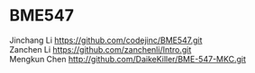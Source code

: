 # BME547
Jinchang Li https://github.com/codejinc/BME547.git \
Zanchen Li https://github.com/zanchenli/Intro.git \
Mengkun Chen http://github.com/DaikeKiller/BME-547-MKC.git 

